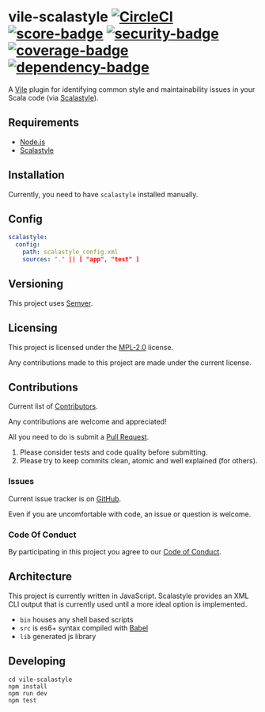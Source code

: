 # vile-scalastyle [![CircleCI](https://circleci.com/gh/forthright/vile-scalastyle.svg?style=shield&circle-token=004bffac81b98d18e7d2af91c9cf38987de69a0d)](https://circleci.com/gh/forthright/vile-scalastyle) [![score-badge](https://vile.io/api/v0/projects/vile-scalastyle/badges/score?token=USryyHar5xQs7cBjNUdZ)](https://vile.io/~brentlintner/vile-scalastyle) [![security-badge](https://vile.io/api/v0/projects/vile-scalastyle/badges/security?token=USryyHar5xQs7cBjNUdZ)](https://vile.io/~brentlintner/vile-scalastyle) [![coverage-badge](https://vile.io/api/v0/projects/vile-scalastyle/badges/coverage?token=USryyHar5xQs7cBjNUdZ)](https://vile.io/~brentlintner/vile-scalastyle) [![dependency-badge](https://vile.io/api/v0/projects/vile-scalastyle/badges/dependency?token=USryyHar5xQs7cBjNUdZ)](https://vile.io/~brentlintner/vile-scalastyle)

A [Vile](https://vile.io) plugin for identifying common style and
maintainability issues in your Scala code (via [Scalastyle](http://www.scalastyle.org)).

## Requirements

- [Node.js](http://nodejs.org)
- [Scalastyle](http://www.scalastyle.org)

## Installation

Currently, you need to have `scalastyle` installed manually.

## Config

```yaml
scalastyle:
  config:
    path: scalastyle_config.xml
    sources: "." || [ "app", "test" ]
```

## Versioning

This project uses [Semver](http://semver.org).

## Licensing

This project is licensed under the [MPL-2.0](LICENSE) license.

Any contributions made to this project are made under the current license.

## Contributions

Current list of [Contributors](https://github.com/forthright/vile-scalastyle/graphs/contributors).

Any contributions are welcome and appreciated!

All you need to do is submit a [Pull Request](https://github.com/forthright/vile-scalastyle/pulls).

1. Please consider tests and code quality before submitting.
2. Please try to keep commits clean, atomic and well explained (for others).

### Issues

Current issue tracker is on [GitHub](https://github.com/forthright/vile-scalastyle/issues).

Even if you are uncomfortable with code, an issue or question is welcome.

### Code Of Conduct

By participating in this project you agree to our [Code of Conduct](CODE_OF_CONDUCT.md).

## Architecture

This project is currently written in JavaScript. Scalastyle provides
an XML CLI output that is currently used until a more ideal
option is implemented.

- `bin` houses any shell based scripts
- `src` is es6+ syntax compiled with [Babel](https://babeljs.io)
- `lib` generated js library

## Developing

    cd vile-scalastyle
    npm install
    npm run dev
    npm test
